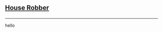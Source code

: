 <h2><a href="https://leetcode.com/problems/house-robber/submissions/859630014/">House Robber</a></h2><h3></h3><hr>hello